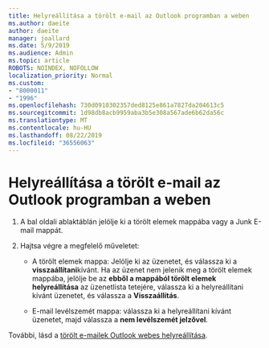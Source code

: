 ```yaml
---
title: Helyreállítása a törölt e-mail az Outlook programban a weben
ms.author: daeite
author: daeite
manager: joallard
ms.date: 5/9/2019
ms.audience: Admin
ms.topic: article
ROBOTS: NOINDEX, NOFOLLOW
localization_priority: Normal
ms.custom:
- "8000011"
- "1996"
ms.openlocfilehash: 730d0910302357ded8125e861a7827da204613c5
ms.sourcegitcommit: 1d98db8acb9959aba3b5e308a567ade6b62da56c
ms.translationtype: MT
ms.contentlocale: hu-HU
ms.lasthandoff: 08/22/2019
ms.locfileid: "36556063"
---
```

# <a name="recover-deleted-email-in-outlook-on-the-web"></a>Helyreállítása a törölt e-mail az Outlook programban a weben

1. A bal oldali ablaktáblán jelölje ki a törölt elemek mappába vagy a Junk E-mail mappát.

2. Hajtsa végre a megfelelő műveletet:

    - A törölt elemek mappa: Jelölje ki az üzenetet, és válassza ki a **visszaállítani**kívánt. Ha az üzenet nem jelenik meg a törölt elemek mappába, jelölje be az **ebből a mappából törölt elemek helyreállítása** az üzenetlista tetejére, válassza ki a helyreállítani kívánt üzenetet, és válassza a **Visszaállítás**.

    - E-mail levélszemét mappa: válassza ki a helyreállítani kívánt üzenetet, majd válassza a **nem levélszemét jelzővel**.

További, lásd a [törölt e-mailek Outlook webes helyreállítása](https://support.office.com/article/a8ca78ac-4721-4066-95dd-571842e9fb11).